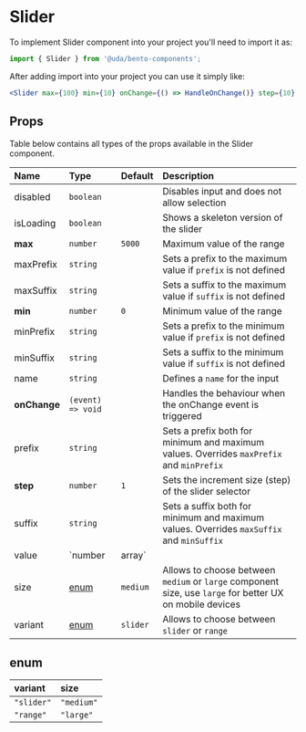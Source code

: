 # Slider

To implement Slider component into your project you'll need to import it as:

```jsx
import { Slider } from '@uda/bento-components';
```

After adding import into your project you can use it simply like:

```jsx
<Slider max={100} min={10} onChange={() => HandleOnChange()} step={10} variant="slider" />
```

## Props

Table below contains all types of the props available in the Slider component.

| Name         | Type              | Default  | Description                                                                                                                                                                            |
| :----------- | :---------------- | :------- | :------------------------------------------------------------------------------------------------------------------------------------------------------------------------------------- |
| disabled     | `boolean`         |          | Disables input and does not allow selection                                                                                                                                            |
| isLoading    | `boolean`         |          | Shows a skeleton version of the slider                                                                                                                                                 |
| **max**      | `number`          | `5000`   | Maximum value of the range                                                                                                                                                             |
| maxPrefix    | `string`          |          | Sets a prefix to the maximum value if `prefix` is not defined                                                                                                                          |
| maxSuffix    | `string`          |          | Sets a suffix to the maximum value if `suffix` is not defined                                                                                                                          |
| **min**      | `number`          | `0`      | Minimum value of the range                                                                                                                                                             |
| minPrefix    | `string`          |          | Sets a prefix to the minimum value if `prefix` is not defined                                                                                                                          |
| minSuffix    | `string`          |          | Sets a suffix to the minimum value if `suffix` is not defined                                                                                                                          |
| name         | `string`          |          | Defines a `name` for the input                                                                                                                                                         |
| **onChange** | `(event) => void` |          | Handles the behaviour when the onChange event is triggered                                                                                                                             |
| prefix       | `string`          |          | Sets a prefix both for minimum and maximum values. Overrides `maxPrefix` and `minPrefix`                                                                                               |
| **step**     | `number`          | `1`      | Sets the increment size (step) of the slider selector                                                                                                                                  |
| suffix       | `string`          |          | Sets a suffix both for minimum and maximum values. Overrides `maxSuffix` and `minSuffix`                                                                                               |
| value        | `number | array`  |          | If initially defined by the user, it expects a number in 'slider' variant and a two-element array with minimum value and maximum value like `value = {[0,100]}` in the 'range' variant |
| size         | [enum](#enum)     | `medium` | Allows to choose between `medium` or `large` component size, use `large` for better UX on mobile devices                                                                               |
| variant      | [enum](#enum)     | `slider` | Allows to choose between `slider` or `range`                                                                                                                                           |

## enum

| variant    | size       |
| :--------- | :--------- |
| `"slider"` | `"medium"` |
| `"range"`  | `"large"`  |
